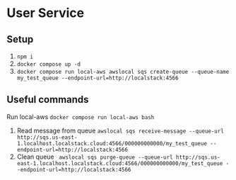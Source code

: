 # User Service

## Setup

1. `npm i`
2. `docker compose up -d`
3. `docker compose run local-aws awslocal sqs create-queue --queue-name my_test_queue --endpoint-url=http://localstack:4566`

## Useful commands

Run local-aws `docker compose run local-aws bash`

1. Read message from queue `awslocal sqs receive-message --queue-url http://sqs.us-east-1.localhost.localstack.cloud:4566/000000000000/my_test_queue --endpoint-url=http://localstack:4566`
2. Clean queue ` awslocal sqs purge-queue --queue-url http://sqs.us-east-1.localhost.localstack.cloud:4566/000000000000/my_test_queue --endpoint-url=http://localstack:4566`
